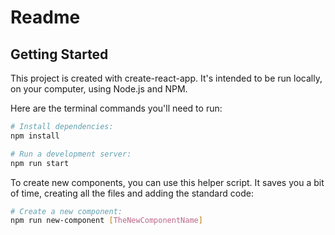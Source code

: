 # Readme


## Getting Started

This project is created with create-react-app. It's intended to be run locally, on your computer, using Node.js and NPM.

Here are the terminal commands you'll need to run:

```bash
# Install dependencies:
npm install

# Run a development server:
npm run start
```

To create new components, you can use this helper script. It saves you a bit of time, creating all the files and adding the standard code:

```bash
# Create a new component:
npm run new-component [TheNewComponentName]
```


